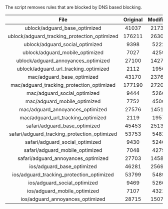 The script removes rules that are blocked by DNS based blocking.


| File | Original | Modified |
|:----:|:-----:|:-----:|
| ublock/adguard_base_optimized | 41037 | 21732 |
| ublock/adguard_tracking_protection_optimized | 176211 | 26308 |
| ublock/adguard_social_optimized | 9398 | 5222 |
| ublock/adguard_mobile_optimized | 7027 | 4259 |
| ublock/adguard_annoyances_optimized | 27100 | 14279 |
| ublock/adguard_url_tracking_optimized | 2112 | 1950 |
| mac/adguard_base_optimized | 43170 | 23763 |
| mac/adguard_tracking_protection_optimized | 177190 | 27200 |
| mac/adguard_social_optimized | 9444 | 5260 |
| mac/adguard_mobile_optimized | 7752 | 4500 |
| mac/adguard_annoyances_optimized | 27576 | 14512 |
| mac/adguard_url_tracking_optimized | 2119 | 1957 |
| safari/adguard_base_optimized | 45453 | 25136 |
| safari/adguard_tracking_protection_optimized | 53753 | 5482 |
| safari/adguard_social_optimized | 9430 | 5240 |
| safari/adguard_mobile_optimized | 7048 | 4279 |
| safari/adguard_annoyances_optimized | 27703 | 14585 |
| ios/adguard_base_optimized | 46281 | 25690 |
| ios/adguard_tracking_protection_optimized | 53799 | 5489 |
| ios/adguard_social_optimized | 9469 | 5260 |
| ios/adguard_mobile_optimized | 7107 | 4321 |
| ios/adguard_annoyances_optimized | 28715 | 15072 |